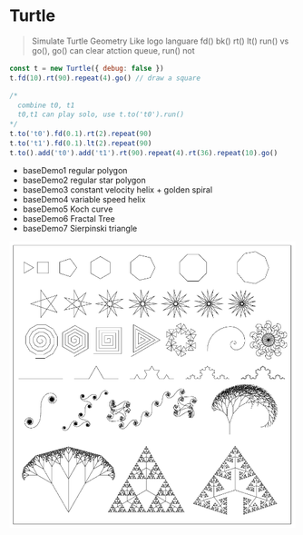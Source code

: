 # Turtle

> Simulate Turtle Geometry
> Like logo languare fd() bk() rt() lt()
> run() vs go(), go() can clear atction queue, run() not

```javascript
const t = new Turtle({ debug: false })
t.fd(10).rt(90).repeat(4).go() // draw a square
```

```javascript
/*
  combine t0, t1
  t0,t1 can play solo, use t.to('t0').run()
*/
t.to('t0').fd(0.1).rt(2).repeat(90)
t.to('t1').fd(0.1).lt(2).repeat(90)
t.to().add('t0').add('t1').rt(90).repeat(4).rt(36).repeat(10).go()
```

- baseDemo1 regular polygon
- baseDemo2 regular star polygon
- baseDemo3 constant velocity helix + golden spiral
- baseDemo4 variable speed helix
- baseDemo5 Koch curve
- baseDemo6 Fractal Tree
- baseDemo7 Sierpinski triangle

![screenshot](https://github.com/kongnet/turtle/blob/main/screenshot/s1.png)
